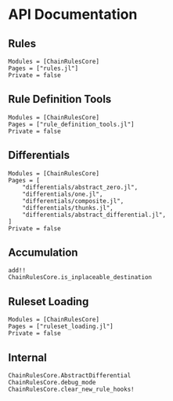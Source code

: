 # API Documentation

## Rules
```@autodocs
Modules = [ChainRulesCore]
Pages = ["rules.jl"]
Private = false
```

## Rule Definition Tools
```@autodocs
Modules = [ChainRulesCore]
Pages = ["rule_definition_tools.jl"]
Private = false
```

## Differentials
```@autodocs
Modules = [ChainRulesCore]
Pages = [
    "differentials/abstract_zero.jl",
    "differentials/one.jl",
    "differentials/composite.jl",
    "differentials/thunks.jl",
    "differentials/abstract_differential.jl",
]
Private = false
```

## Accumulation
```@docs
add!!
ChainRulesCore.is_inplaceable_destination
```

## Ruleset Loading
```@autodocs
Modules = [ChainRulesCore]
Pages = ["ruleset_loading.jl"]
Private = false
```

## Internal
```@docs
ChainRulesCore.AbstractDifferential
ChainRulesCore.debug_mode
ChainRulesCore.clear_new_rule_hooks!
```
